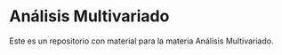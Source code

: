 # Análisis Multivariado

Este es un repositorio con material para la materia Análisis Multivariado.
